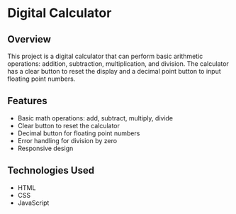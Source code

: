 # Digital Calculator

## Overview

This project is a digital calculator that can perform basic arithmetic operations: addition, subtraction, multiplication, and division. The calculator has a clear button to reset the display and a decimal point button to input floating point numbers.

## Features

- Basic math operations: add, subtract, multiply, divide
- Clear button to reset the calculator
- Decimal button for floating point numbers
- Error handling for division by zero
- Responsive design

## Technologies Used

- HTML
- CSS
- JavaScript
